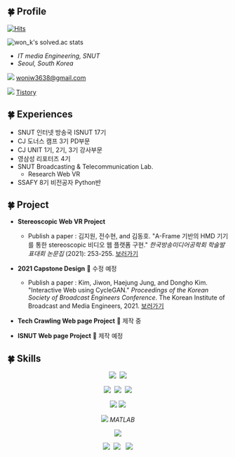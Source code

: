## 🍀 Profile

[![Hits](https://hits.seeyoufarm.com/api/count/incr/badge.svg?url=https%3A%2F%2Fgithub.com%2Fwonjw3638&count_bg=%23000000&title_bg=%23000000&icon=github.svg&icon_color=%23FFFFFF&title=Github&edge_flat=false)](https://hits.seeyoufarm.com)

![won_k's solved.ac stats](https://github-readme-solvedac.hyp3rflow.vercel.app/api/?handle=won_k)

- *IT media Engineering, SNUT*
- *Seoul, South Korea*

<img src="https://img.shields.io/badge/Gmail-EA4335?style=flat&logo=Gmail&logoColor=white"/> wonjw3638@gmail.com

<img src="https://img.shields.io/badge/Tistory-000000?style=flat&logo=Tistory&logoColor=white"/>&nbsp;[Tistory](https://only-jione.tistory.com/) 

## 🍀 Experiences

- SNUT 인터넷 방송국 ISNUT 17기
- CJ 도너스 캠프 3기 PD부문
- CJ UNIT 1기, 2기, 3기 강사부문
- 영삼성 리포터즈 4기
- SNUT Broadcasting & Telecommunication Lab.
  - Research Web VR
- SSAFY 8기 비전공자 Python반

## 🍀 Project

- **Stereoscopic Web VR Project**
  - Publish a paper : 김지원, 전수현, and 김동호. "A-Frame 기반의 HMD 기기를 통한 stereoscopic 비디오 웹 플랫폼 구현." *한국방송미디어공학회 학술발표대회 논문집* (2021): 253-255. [보러가기](https://www.dbpia.co.kr/Journal/articleDetail?nodeId=NODE10604833)

- **2021 Capstone Design** 🚧 수정 예정
  - Publish a paper : Kim, Jiwon, Haejung Jung, and Dongho Kim. "Interactive Web using CycleGAN." *Proceedings of the Korean Society of Broadcast Engineers Conference*. The Korean Institute of Broadcast and Media Engineers, 2021. [보러가기](https://koreascience.kr/article/CFKO202115161265739.page)
- **Tech Crawling Web page Project** 🚩 제작 중
- **ISNUT Web page Project** 🚧 제작 예정

## 🍀 Skills

<div align = "center">

<img src="https://img.shields.io/badge/Python-3776AB?style=flat&logo=Python&logoColor=f5dd42"/>&nbsp;&nbsp;<img src="https://img.shields.io/badge/C-A8B9CC?style=flat&logo=C&logoColor=white"/> 

<img src="https://img.shields.io/badge/HTML5-E34F26?style=flat&logo=HTML5&logoColor=white"/>&nbsp;&nbsp;<img src="https://img.shields.io/badge/CSS3-1572B6?style=flat&logo=CSS3&logoColor=white"/>&nbsp;&nbsp;<img src="https://img.shields.io/badge/JavaScript-F7DF1E?style=flat&logo=JavaScript&logoColor=1c1c1c"/>

<img src="https://img.shields.io/badge/Django-092E20?style=flat&logo=Django&logoColor=white"/> <img src="https://img.shields.io/badge/MongoDB-47A248?style=flat&logo=MongoDB&logoColor=white"/> 

<img src="https://img.shields.io/badge/AFrame-EF2D5E?style=flat&logo=A-Frame&logoColor=white"/> *MATLAB*

<img src="https://img.shields.io/badge/Visual Studio Code-2e2e2e?style=flat&logo=Visual Studio Code&logoColor=007acc"/> 

<img src="https://img.shields.io/badge/Adobe Photoshop-31A8FF?style=flat&logo=Adobe Photoshop&logoColor=black"/>&nbsp;&nbsp;<img src="https://img.shields.io/badge/Adobe Premiere Pro-9999FF?style=flat&logo=Adobe Premiere Pro&logoColor=black"/> &nbsp;&nbsp;<img src="https://img.shields.io/badge/Adobe After Effects-9999FF?style=flat&logo=Adobe After Effects&logoColor=black"/>

</div>
